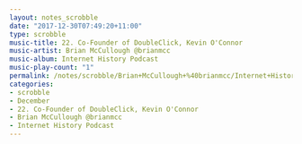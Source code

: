```yaml
---
layout: notes_scrobble
date: "2017-12-30T07:49:20+11:00"
type: scrobble
music-title: 22. Co-Founder of DoubleClick, Kevin O'Connor
music-artist: Brian McCullough @brianmcc
music-album: Internet History Podcast
music-play-count: "1"
permalink: /notes/scrobble/Brian+McCullough+%40brianmcc/Internet+History+Podcast/4639e3060c548d1edc95e6f1b58d6336d3805cfc.html
categories:
- scrobble
- December
- 22. Co-Founder of DoubleClick, Kevin O'Connor
- Brian McCullough @brianmcc
- Internet History Podcast
---
```

